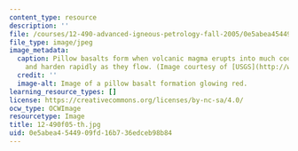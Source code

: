 ```yaml
---
content_type: resource
description: ''
file: /courses/12-490-advanced-igneous-petrology-fall-2005/0e5abea4544909fd16b736edceb98b84_12-490f05-th.jpg
file_type: image/jpeg
image_metadata:
  caption: Pillow basalts form when volcanic magma erupts into much cooler air/water
    and harden rapidly as they flow. (Image courtesy of [USGS](http://www.usgs.gov/).)
  credit: ''
  image-alt: Image of a pillow basalt formation glowing red.
learning_resource_types: []
license: https://creativecommons.org/licenses/by-nc-sa/4.0/
ocw_type: OCWImage
resourcetype: Image
title: 12-490f05-th.jpg
uid: 0e5abea4-5449-09fd-16b7-36edceb98b84
---
```

